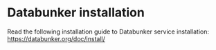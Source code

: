# Databunker installation

Read the following installation guide to Databunker service installation:
https://databunker.org/doc/install/
